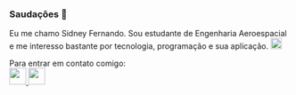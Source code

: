 ### Saudações 👋

<!--
**nando3d3/nando3d3** is a ✨ _special_ ✨ repository because its `README.md` (this file) appears on your GitHub profile.

Here are some ideas to get you started:-->
<!--<div>

- 🔭 Atualmente sou estudante de Engenharia Aeroespacial.
- 📫 Para entrar em contato: 

  <a href="mailto:sidney092k@gmail.com" target="_blank"><img align="center" alt="sidneyFernando" width="30" src="https://cdn-icons-png.flaticon.com/512/2250/2250130.png" style="max-width:200%;"></a>  <a href="https://www.linkedin.com/in/sidneyFernando" target="_blank"><img align="left" alt="sidneyFernando" width="30" src="https://cdn-icons-png.flaticon.com/512/143/143627.png" style="max-width:200%;"></a>

- ⚡ Fun fact: Todo hoje foi um amanhã de algum ontem.--!>

<p>
            Eu me chamo Sidney Fernando. Sou estudante de Engenharia Aeroespacial e me interesso bastante por tecnologia, programação e sua aplicação. 
            <img src="https://cdn-icons-png.flaticon.com/512/3902/3902021.png" width="20px">
        </p>
        <p>
            Para entrar em contato comigo: <br>
            <span>
                <a href="mailto:sidney092k@gmail.com" target="_blank">
                    <img src="https://cdn-icons-png.flaticon.com/512/2250/2250130.png" width="30px">
                </a>
            </span>
            <span>
                <a href="https://www.linkedin.com/in/sidneyFernando" target="_blank"><img src="https://cdn-icons-png.flaticon.com/512/143/143627.png" width="30px">
                </a>
    
            </span>
            
            
        </p>

